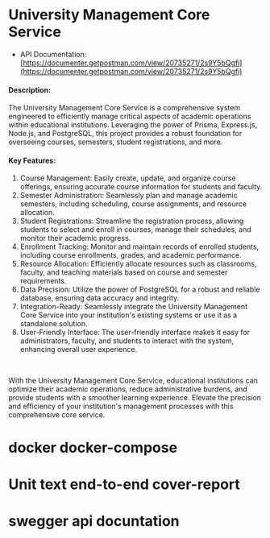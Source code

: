 # University Management Core Service

- API Documentation: [https://documenter.getpostman.com/view/20735271/2s9Y5bQgfi](https://documenter.getpostman.com/view/20735271/2s9Y5bQgfi)

#### Description:

The University Management Core Service is a comprehensive system engineered to efficiently manage critical aspects of academic operations within educational institutions. Leveraging the power of Prisma, Express.js, Node.js, and PostgreSQL, this project provides a robust foundation for overseeing courses, semesters, student registrations, and more.

#### Key Features:

1. Course Management: Easily create, update, and organize course offerings, ensuring accurate course information for students and faculty.
2. Semester Administration: Seamlessly plan and manage academic semesters, including scheduling, course assignments, and resource allocation.
3. Student Registrations: Streamline the registration process, allowing students to select and enroll in courses, manage their schedules, and monitor their academic progress.
4. Enrollment Tracking: Monitor and maintain records of enrolled students, including course enrollments, grades, and academic performance.
5. Resource Allocation: Efficiently allocate resources such as classrooms, faculty, and teaching materials based on course and semester requirements.
6. Data Precision: Utilize the power of PostgreSQL for a robust and reliable database, ensuring data accuracy and integrity.
7. Integration-Ready: Seamlessly integrate the University Management Core Service into your institution's existing systems or use it as a standalone solution.
8. User-Friendly Interface: The user-friendly interface makes it easy for administrators, faculty, and students to interact with the system, enhancing overall user experience.

<br>

With the University Management Core Service, educational institutions can optimize their academic operations, reduce administrative burdens, and provide students with a smoother learning experience. Elevate the precision and efficiency of your institution's management processes with this comprehensive core service.

# docker docker-compose

# Unit text end-to-end cover-report

# swegger api docuntation
